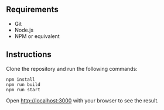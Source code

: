 ## Requirements
* Git
* Node.js
* NPM or equivalent

## Instructions

Clone the repository and run the following commands:
```
npm install
npm run build
npm run start
```

Open [http://localhost:3000](http://localhost:3000) with your browser to see the result.
